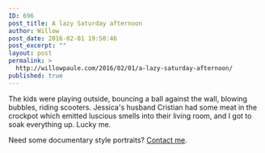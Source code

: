 ```yaml
---
ID: 696
post_title: A lazy Saturday afternoon
author: Willow
post_date: 2016-02-01 19:50:46
post_excerpt: ""
layout: post
permalink: >
  http://willowpaule.com/2016/02/01/a-lazy-saturday-afternoon/
published: true
---
```

<p>The kids were playing outside, bouncing a ball against the wall, blowing bubbles, riding scooters. Jessica&#39;s husband Cristian had some meat in the crockpot which emitted luscious smells into their living room, and I got to soak everything up. Lucky me.</p>

<p>
<zentobox height="631" preview="/img/s5/v125/p1878817476-5.jpg" width="944"><!--
{
  "type": "zf.zentobox.PhotoVideo",
  "options": {
    "hoverAction": "0",
    "autoPlay": false,
    "hideWatermark": "false",
    "isSoundtrackLooped": false,
    "duration": "5",
    "transition": "2",
    "autoStart": false,
    "needLoopImages": false,
    "isRandom": false,
    "hasTopBar": true,
    "needLinkToGallery": true,
    "linkToGalleryText": "Visit Gallery",
    "showPhotoTitles": true,
    "showGalleryTitle": true,
    "showController": true,
    "allowFullScreen": true,
    "showThumbs": false,
    "controllerStyle": "31",
    "showOpeningSlide": true,
    "showClosingSlide": true,
    "slideBgColor": "#111111",
    "slideDisplayNameColor": "#f5f5f5",
    "slideGalleryTitleColor": "#dddddd",
    "bgColor": "#555555",
    "isBackgroundTransparent": false,
    "hideBorder": false,
    "borderColor": "#555555",
    "animationStyle": 2,
    "animationColor": "#cccccc",
    "anchorPoint": 4,
    "click": {
      "action": "0",
      "newWindow": true,
      "url": ""
    }
  },
  "layout": {
    "imageSize": "-1",
    "themeBorder": "false",
    "customWidth": "800",
    "hSpace": "0",
    "vSpace": "0",
    "fixedAlignment": "true",
    "customHeight": "630",
    "browserScaling": "true",
    "borderWidth": 0,
    "sizingMode": "0",
    "alignment": "1"
  },
  "content": {
    "photoSetId": "gal428481355",
    "ownerId": 841192347,
    "photoId": "1878817476",
    "isVideo": false
  }
}
--></zentobox>
</p>

<p>
<zentobox height="960" preview="/img/s5/v129/p1758553454-6.jpg" width="641"><!--
{
  "type": "zf.zentobox.PhotoVideo",
  "options": {
    "hoverAction": "0",
    "autoPlay": false,
    "hideWatermark": "false",
    "isSoundtrackLooped": false,
    "duration": "5",
    "transition": "2",
    "autoStart": false,
    "needLoopImages": false,
    "isRandom": false,
    "hasTopBar": true,
    "needLinkToGallery": true,
    "linkToGalleryText": "Visit Gallery",
    "showPhotoTitles": true,
    "showGalleryTitle": true,
    "showController": true,
    "allowFullScreen": true,
    "showThumbs": false,
    "controllerStyle": "31",
    "showOpeningSlide": true,
    "showClosingSlide": true,
    "slideBgColor": "#111111",
    "slideDisplayNameColor": "#f5f5f5",
    "slideGalleryTitleColor": "#dddddd",
    "bgColor": "#555555",
    "isBackgroundTransparent": false,
    "hideBorder": false,
    "borderColor": "#555555",
    "animationStyle": 2,
    "animationColor": "#cccccc",
    "anchorPoint": 4,
    "click": {
      "action": "0",
      "newWindow": true,
      "url": ""
    }
  },
  "layout": {
    "imageSize": "-1",
    "themeBorder": "false",
    "customWidth": "800",
    "hSpace": "0",
    "vSpace": "0",
    "fixedAlignment": "true",
    "customHeight": "630",
    "browserScaling": "true",
    "borderWidth": 0,
    "sizingMode": "0",
    "alignment": "1"
  },
  "content": {
    "photoSetId": "gal428481355",
    "ownerId": 841192347,
    "photoId": "1758553454",
    "isVideo": false
  }
}
--></zentobox>
</p>

<p>
<zentobox height="631" preview="/img/s6/v146/p1774470336-5.jpg" width="944"><!--
{
  "type": "zf.zentobox.PhotoVideo",
  "options": {
    "hoverAction": "0",
    "autoPlay": false,
    "hideWatermark": "false",
    "isSoundtrackLooped": false,
    "duration": "5",
    "transition": "2",
    "autoStart": false,
    "needLoopImages": false,
    "isRandom": false,
    "hasTopBar": true,
    "needLinkToGallery": true,
    "linkToGalleryText": "Visit Gallery",
    "showPhotoTitles": true,
    "showGalleryTitle": true,
    "showController": true,
    "allowFullScreen": true,
    "showThumbs": false,
    "controllerStyle": "31",
    "showOpeningSlide": true,
    "showClosingSlide": true,
    "slideBgColor": "#111111",
    "slideDisplayNameColor": "#f5f5f5",
    "slideGalleryTitleColor": "#dddddd",
    "bgColor": "#555555",
    "isBackgroundTransparent": false,
    "hideBorder": false,
    "borderColor": "#555555",
    "animationStyle": 2,
    "animationColor": "#cccccc",
    "anchorPoint": 4,
    "click": {
      "action": "0",
      "newWindow": true,
      "url": ""
    }
  },
  "layout": {
    "imageSize": "-1",
    "themeBorder": "false",
    "customWidth": "800",
    "hSpace": "0",
    "vSpace": "0",
    "fixedAlignment": "true",
    "customHeight": "630",
    "browserScaling": "true",
    "borderWidth": 0,
    "sizingMode": "0",
    "alignment": "1"
  },
  "content": {
    "photoSetId": "gal428481355",
    "ownerId": 841192347,
    "photoId": "1774470336",
    "isVideo": false
  }
}
--></zentobox>
</p>

<p>Need some documentary style portraits? <a href="http://www.willowpaule.com/contact" target="_blank">Contact me</a>.</p>